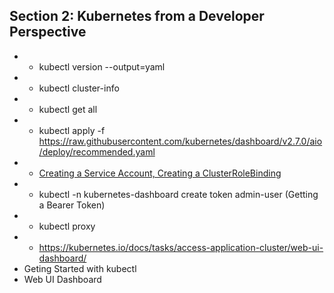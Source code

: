 ## Section 2: Kubernetes from a Developer Perspective
* * kubectl version --output=yaml
* * kubectl cluster-info
* * kubectl get all
* * kubectl apply -f https://raw.githubusercontent.com/kubernetes/dashboard/v2.7.0/aio/deploy/recommended.yaml
* * [Creating a Service Account, Creating a ClusterRoleBinding](https://github.com/kubernetes/dashboard/blob/master/docs/user/access-control/creating-sample-user.md)
* * kubectl -n kubernetes-dashboard create token admin-user (Getting a Bearer Token)
* * kubectl proxy
* * https://kubernetes.io/docs/tasks/access-application-cluster/web-ui-dashboard/
* Geting Started with kubectl
* Web UI Dashboard